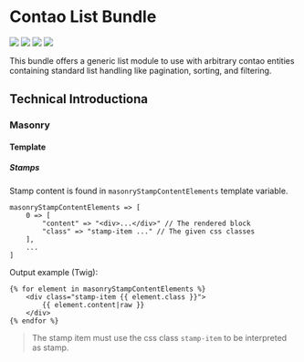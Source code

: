 # Contao List Bundle

[![](https://img.shields.io/packagist/v/heimrichhannot/contao-list-bundle.svg)](https://packagist.org/packages/heimrichhannot/contao-list-bundle)
[![](https://img.shields.io/packagist/dt/heimrichhannot/contao-list-bundle.svg)](https://packagist.org/packages/heimrichhannot/contao-list-bundle)
[![](https://img.shields.io/travis/heimrichhannot/contao-list-bundle/master.svg)](https://travis-ci.org/heimrichhannot/contao-list-bundle/)
[![](https://img.shields.io/coveralls/heimrichhannot/contao-list-bundle/master.svg)](https://coveralls.io/github/heimrichhannot/contao-list-bundle)

This bundle offers a generic list module to use with arbitrary contao entities containing standard list handling like pagination, sorting, and filtering.



## Technical Introductiona

### Masonry

#### Template

##### Stamps

Stamp content is found in `masonryStampContentElements` template variable.

```
masonryStampContentElements => [
    0 => [
        "content" => "<div>...</div>" // The rendered block
        "class" => "stamp-item ..." // The given css classes 
    ],
    ...
]
```

Output example (Twig):

```
{% for element in masonryStampContentElements %}
    <div class="stamp-item {{ element.class }}">
        {{ element.content|raw }}
    </div>
{% endfor %}
```

> The stamp item must use the css class `stamp-item` to be interpreted as stamp. 
